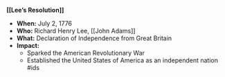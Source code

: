 **[[Lee’s Resolution]]**

* **When:** July 2, 1776
* **Who:** Richard Henry Lee, [[John Adams]]
* **What:** Declaration of Independence from Great Britain
* **Impact:**
    * Sparked the American Revolutionary War
    * Established the United States of America as an independent nation
#ids